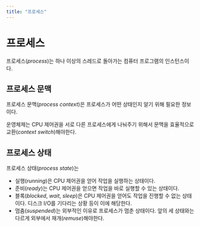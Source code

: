 ```yaml
---
title: "프로세스"
---
```

# 프로세스

프로세스(*process*)는 하나 이상의 스레드로 돌아가는 컴퓨터 프로그램의 인스턴스이다.

## 프로세스 문맥
프로세스 문맥(*process context*)은 프로세스가 어떤 상태인지 알기 위해 필요한 정보이다.

운영체제는 CPU 제어권을 서로 다른 프로세스에게 나눠주기 위해서 문맥을 효율적으로 교환(*context switch*)해야한다.

## 프로세스 상태
프로세스 상태(*process state*)는 

- 실행(*running*)은 CPU 제어권을 얻어 작업을 실행하는 상태이다.
- 준비(*ready*)는 CPU 제어권을 얻으면 작업을 바로 실행할 수 있는 상태이다.
- 블록(*blocked*, *wait*, *sleep*)은 CPU 제어권을 얻어도 작업을 진행할 수 없는 상태이다. 디스크 I/O를 기다리는 상황 등이 이에 해당한다.
- 멈춤(*suspended*)는 외부적인 이유로 프로세스가 멈춘 상태이다. 앞의 세 상태와는 다르게 외부에서 재개(*remuse*)해야한다.